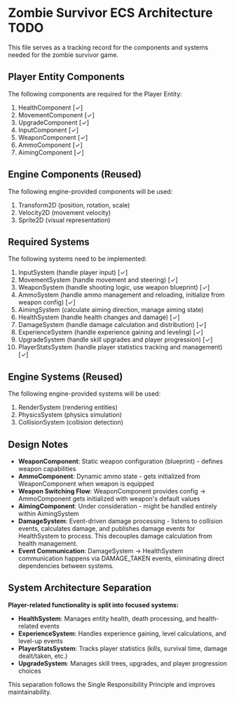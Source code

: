 # Zombie Survivor ECS Architecture TODO

This file serves as a tracking record for the components and systems needed for the zombie survivor game.

## Player Entity Components

The following components are required for the Player Entity:

1. HealthComponent [✓]
2. MovementComponent [✓]
3. UpgradeComponent [✓]
4. InputComponent [✓]
5. WeaponComponent [✓]
6. AmmoComponent [✓]
7. AimingComponent [✓]

## Engine Components (Reused)

The following engine-provided components will be used:

1. Transform2D (position, rotation, scale)
2. Velocity2D (movement velocity)
3. Sprite2D (visual representation)

## Required Systems

The following systems need to be implemented:

1. InputSystem (handle player input) [✓]
2. MovementSystem (handle movement and steering) [✓]  
3. WeaponSystem (handle shooting logic, use weapon blueprint) [✓] 
4. AmmoSystem (handle ammo management and reloading, initialize from weapon config) [✓] 
5. AimingSystem (calculate aiming direction, manage aiming state) 
6. HealthSystem (handle health changes and damage) [✓]
7. DamageSystem (handle damage calculation and distribution) [✓]
8. ExperienceSystem (handle experience gaining and leveling) [✓]
9. UpgradeSystem (handle skill upgrades and player progression) [✓]
10. PlayerStatsSystem (handle player statistics tracking and management) [✓]

## Engine Systems (Reused)

The following engine-provided systems will be used:

1. RenderSystem (rendering entities)
2. PhysicsSystem (physics simulation)
3. CollisionSystem (collision detection)

## Design Notes

- **WeaponComponent**: Static weapon configuration (blueprint) - defines weapon capabilities
- **AmmoComponent**: Dynamic ammo state - gets initialized from WeaponComponent when weapon is equipped
- **Weapon Switching Flow**: WeaponComponent provides config → AmmoComponent gets initialized with weapon's default values
- **AimingComponent**: Under consideration - might be handled entirely within AimingSystem
- **DamageSystem**: Event-driven damage processing - listens to collision events, calculates damage, and publishes damage events for HealthSystem to process. This decouples damage calculation from health management.
- **Event Communication**: DamageSystem → HealthSystem communication happens via DAMAGE_TAKEN events, eliminating direct dependencies between systems.

## System Architecture Separation

**Player-related functionality is split into focused systems:**

- **HealthSystem**: Manages entity health, death processing, and health-related events
- **ExperienceSystem**: Handles experience gaining, level calculations, and level-up events  
- **PlayerStatsSystem**: Tracks player statistics (kills, survival time, damage dealt/taken, etc.)
- **UpgradeSystem**: Manages skill trees, upgrades, and player progression choices

This separation follows the Single Responsibility Principle and improves maintainability.